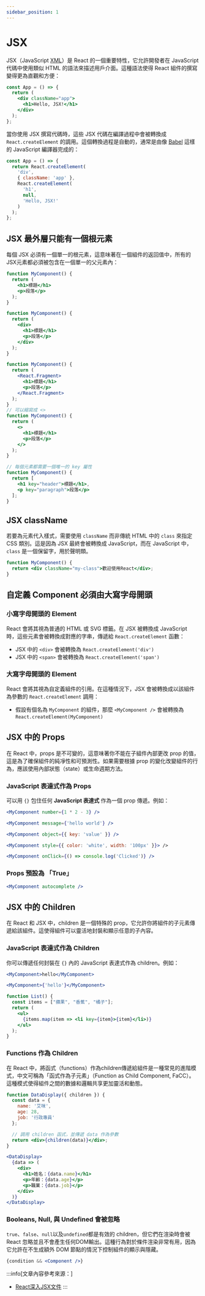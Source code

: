 ```yaml
---
sidebar_position: 1
---
```


# JSX
JSX（JavaScript [XML](https://developer.mozilla.org/zh-CN/docs/Web/XML/XML_introduction)）是 React 的一個重要特性，它允許開發者在 JavaScript 代碼中使用類似 HTML 的語法來描述用戶介面。這種語法使得 React 組件的撰寫變得更為直觀和方便：

```jsx title="原始的 JSX 代碼"
const App = () => {
  return (
    <div className="app">
      <h1>Hello, JSX!</h1>
    </div>
  );
};
```

當你使用 JSX 撰寫代碼時，這些 JSX 代碼在編譯過程中會被轉換成 `React.createElement` 的調用。這個轉換過程是自動的，通常是由像 [Babel](https://babeljs.io/docs/) 這樣的 JavaScript 編譯器完成的：

```js title="轉換後的 JavaScript 代碼"
const App = () => {
  return React.createElement(
    'div',
    { className: 'app' },
    React.createElement(
      'h1',
      null,
      'Hello, JSX!'
    )
  );
};
```

## JSX 最外層只能有一個根元素

每個 JSX 必須有一個單一的根元素，這意味著在一個組件的返回值中，所有的JSX元素都必須被包含在一個單一的父元素內：

```jsx title="錯誤的用法（兩個平行元素）"
function MyComponent() {
  return (
    <h1>標題</h1>
    <p>段落</p>
  );
}
```

```jsx title="正確的用法（單一根元素）"
function MyComponent() {
  return (
    <div>
      <h1>標題</h1>
      <p>段落</p>
    </div>
  );
}
```

```jsx title="正確的用法（使用 <React.Fragment>）"
function MyComponent() {
  return (
    <React.Fragment>
      <h1>標題</h1>
      <p>段落</p>
    </React.Fragment>
  );
}
// 可以縮寫成 <>
function MyComponent() {
  return (
    <>
      <h1>標題</h1>
      <p>段落</p>
    </>
  );
}
```

```jsx title="正確的用法（陣列返回）"
// 每個元素都需要一個唯一的 key 屬性
function MyComponent() {
  return [
    <h1 key="header">標題</h1>,
    <p key="paragraph">段落</p>
  ];
}
```
## JSX className
若要為元素代入樣式，需要使用 `className` 而非傳統 HTML 中的 `class` 來指定 CSS 類別。這是因為 JSX 最終會被轉換成 JavaScript，而在 JavaScript 中，`class` 是一個保留字，用於聲明類。

```jsx
function MyComponent() {
  return <div className="my-class">歡迎使用React</div>;
}
```
## 自定義 Component 必須由大寫字母開頭

### 小寫字母開頭的 Element
React 會將其視為普通的 HTML 或 SVG 標籤。在 JSX 被轉換成 JavaScript 時，這些元素會被轉換成對應的字串，傳遞給 `React.createElement` 函數：

- JSX 中的 `<div>` 會被轉換為 `React.createElement('div')`
- JSX 中的 `<span>` 會被轉換為 `React.createElement('span')`

### 大寫字母開頭的 Element
React 會將其視為自定義組件的引用。在這種情況下，JSX 會被轉換成以該組件為參數的 `React.createElement` 調用：

- 假設有個名為 `MyComponent` 的組件，那麼 `<MyComponent />` 會被轉換為 `React.createElement(MyComponent)`

## JSX 中的 Props
在 React 中，props 是不可變的，這意味著你不能在子組件內部更改 prop 的值，這是為了確保組件的純凈性和可預測性。如果需要根據 prop 的變化改變組件的行為，應該使用內部狀態（state）或生命週期方法。

### JavaScript 表達式作為 Props
可以用 `{}` 包住任何 **JavaScript 表達式** 作為一個 prop 傳遞。例如：

```jsx title="運算式"
<MyComponent number={1 * 2 - 3} />
```
```jsx title="字串字面值"
<MyComponent message={'hello world'} />
```
```jsx title="物件"
<MyComponent object={{ key: 'value' }} />
```
```jsx title="行內樣式"
<MyComponent style={{ color: 'white', width: '100px' }}> />
```
```jsx title="函式"
<MyComponent onClick={() => console.log('Clicked')} />
```
### Props 預設為 「True」
```jsx title="如果沒給 prop 賦值，那麼它的預設值為 true。"
<MyComponent autocomplete />
```

## JSX 中的 Children
在 React 和 JSX 中，children 是一個特殊的 prop，它允許你將組件的子元素傳遞給該組件。這使得組件可以靈活地封裝和顯示任意的子內容。


### JavaScript 表達式作為 Children
你可以傳遞任何封裝在 `{}` 內的 JavaScript 表達式作為 children。例如：

```jsx title="以下表達式皆相等"
<MyComponent>hello</MyComponent>

<MyComponent>{'hello'}</MyComponent>
```

```jsx title="動態生成列表"
function List() {
  const items = ["蘋果", "香蕉", "橘子"];
  return (
    <ul>
      {items.map(item => <li key={item}>{item}</li>)}
    </ul>
  );
}
```

### Functions 作為 Children
在 React 中，將函式（functions）作為children傳遞給組件是一種常見的進階模式，中文可稱為「函式作為子元素」（Function as Child Component, FaCC）。這種模式使得組件之間的數據和邏輯共享更加靈活和動態。

```jsx
function DataDisplay({ children }) {
  const data = {
    name: '艾咪',
    age: 28,
    job: '行政專員'
  };

  // 調用 children 函式，並傳遞 data 作為參數
  return <div>{children(data)}</div>;
}

<DataDisplay>
  {data => (
    <div>
      <h1>姓名：{data.name}</h1>
      <p>年齡：{data.age}</p>
      <p>職業：{data.job}</p>
    </div>
  )}
</DataDisplay>
```
### Booleans, Null, 與 Undefined 會被忽略

`true`、`false`、`null`以及`undefined`都是有效的 children，但它們在渲染時會被 React 忽略並且不會產生任何DOM輸出。這種行為對於條件渲染非常有用，因為它允許在不生成額外 DOM 節點的情況下控制組件的顯示與隱藏。

```jsx title="當 condition 為 false 時，將不會渲染 <Component />"
{condition && <Component />}
```
:::info[文章內容參考來源：]
- [React深入JSX文件](https://zh-hant.legacy.reactjs.org/docs/jsx-in-depth.html)
:::